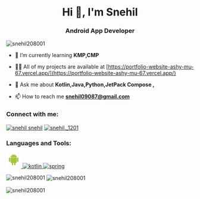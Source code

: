 <h1 align="center">Hi 👋, I'm Snehil</h1>
<h3 align="center">Android App Developer</h3>

<p align="left"> <img src="https://komarev.com/ghpvc/?username=snehil208001&label=Profile%20views&color=0e75b6&style=flat" alt="snehil208001" /> </p>

- 🌱 I’m currently learning **KMP,CMP**

- 👨‍💻 All of my projects are available at [https://portfolio-website-ashy-mu-67.vercel.app/](https://portfolio-website-ashy-mu-67.vercel.app/)

- 💬 Ask me about **Kotlin,Java,Python,JetPack Compose ,**

- 📫 How to reach me **snehil09087@gmail.com**

<h3 align="left">Connect with me:</h3>
<p align="left">
<a href="https://linkedin.com/in/snehil snehil" target="blank"><img align="center" src="https://raw.githubusercontent.com/rahuldkjain/github-profile-readme-generator/master/src/images/icons/Social/linked-in-alt.svg" alt="snehil snehil" height="30" width="40" /></a>
<a href="https://instagram.com/snehil._1201" target="blank"><img align="center" src="https://raw.githubusercontent.com/rahuldkjain/github-profile-readme-generator/master/src/images/icons/Social/instagram.svg" alt="snehil._1201" height="30" width="40" /></a>
</p>

<h3 align="left">Languages and Tools:</h3>
<p align="left"> <a href="https://developer.android.com" target="_blank" rel="noreferrer"> <img src="https://raw.githubusercontent.com/devicons/devicon/master/icons/android/android-original-wordmark.svg" alt="android" width="40" height="40"/> </a> <a href="https://kotlinlang.org" target="_blank" rel="noreferrer"> <img src="https://www.vectorlogo.zone/logos/kotlinlang/kotlinlang-icon.svg" alt="kotlin" width="40" height="40"/> </a> <a href="https://spring.io/" target="_blank" rel="noreferrer"> <img src="https://www.vectorlogo.zone/logos/springio/springio-icon.svg" alt="spring" width="40" height="40"/> </a> </p>

<p><img align="left" src="https://github-readme-stats.vercel.app/api/top-langs?username=snehil208001&show_icons=true&locale=en&layout=compact" alt="snehil208001" /></p>

<p>&nbsp;<img align="center" src="https://github-readme-stats.vercel.app/api?username=snehil208001&show_icons=true&locale=en" alt="snehil208001" /></p>

<p><img align="center" src="https://github-readme-streak-stats.herokuapp.com/?user=snehil208001&" alt="snehil208001" /></p>
